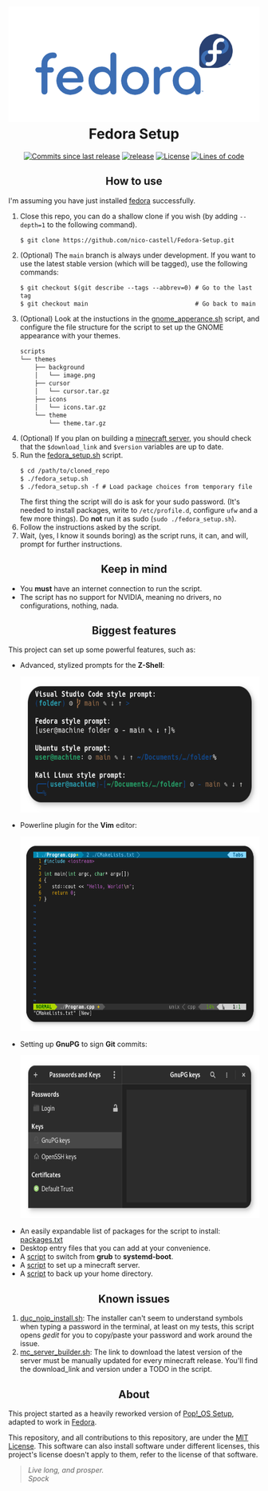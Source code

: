 <h1 align="center">
	<img src="assets/logo.png" width="511" height="230">
	<br>Fedora Setup<br>
</h1>
<p align="center">
	<a href="https://github.com/nico-castel/Fedora-Setup/commits"><img alt="Commits since last release" src="https://img.shields.io/github/commits-since/nico-castell/Fedora-Setup/latest?label=Commits%20since%20last%20release&color=informational&logo=git&logoColor=white&style=flat-square"></a>
	<a href="https://github.com/nico-castell/Fedora-Setup/releases"><img alt="release" src="https://img.shields.io/github/v/release/nico-castell/Fedora-Setup?label=Release&color=informational&logo=GitHub&logoColor=white&style=flat-square"></a>
	<a href="LICENSE"><img alt="License" src="https://img.shields.io/github/license/nico-castell/Fedora-Setup?label=License&color=informational&logo=Open%20Source%20Initiative&logoColor=white&style=flat-square"></a>
	<a href="https://github.com/nico-castell/Fedora-Setup"><img alt="Lines of code" src="https://img.shields.io/tokei/lines/github/nico-castell/Fedora-Setup?label=Lines%20of%20code&color=informational&logo=GNU%20bash&logoColor=white&style=flat-square"></a>
</p>

<h2 align="center">How to use</h2>

I'm assuming you have just installed [fedora](https://getfedora.org/en/workstation/download/) successfully.

1. Close this repo, you can do a shallow clone if you wish (by adding `--depth=1` to the following command).
	```shell
	$ git clone https://github.com/nico-castell/Fedora-Setup.git
	```
2. (Optional) The `main` branch is always under development. If you want to use the latest stable version (which will be tagged), use the following commands:
	```shell
	$ git checkout $(git describe --tags --abbrev=0) # Go to the last tag
	$ git checkout main                              # Go back to main
	```
3. (Optional) Look at the instuctions in the [gnome_apperance.sh](scripts/gnome_appearance.sh) script, and configure the file structure for the script to set up the GNOME appearance with your themes.
	```
	scripts
	└── themes
	    ├── background
	    │   └── image.png
	    ├── cursor
	    │   └── cursor.tar.gz
	    ├── icons
	    │   └── icons.tar.gz
	    └── theme
	        └── theme.tar.gz
	```
4. (Optional) If you plan on building a [minecraft server](scripts/mc_server_builder.sh), you should check that the `$download_link` and `$version` variables are up to date.
5. Run the [fedora_setup.sh](fedora_setup.sh) script.
	```shell
	$ cd /path/to/cloned_repo
	$ ./fedora_setup.sh
	$ ./fedora_setup.sh -f # Load package choices from temporary file
	```
	The first thing the script will do is ask for your sudo password. (It's needed to install
	packages, write to `/etc/profile.d`, configure `ufw` and a few more things). Do **not** run it as
	sudo (`sudo ./fedora_setup.sh`).
6. Follow the instructions asked by the script.
7. Wait, (yes, I know it sounds boring) as the script runs, it can, and will, prompt for further instructions.

<h2 align="center">Keep in mind</h2>

- You **must** have an internet connection to run the script.
- The script has no support for NVIDIA, meaning no drivers, no configurations, nothing, nada.

<h2 align="center">Biggest features</h2>

This project can set up some powerful features, such as:

- Advanced, stylized prompts for the **Z-Shell**:
	<p align="center"><img width="600" height="272" src="assets/prompts.png"></p>
- Powerline plugin for the **Vim** editor:
	<p align="center"><img width="600" height="390" src="assets/vim-powerline.png"></p>
- Setting up **GnuPG** to sign **Git** commits:
	<p align="center"><img width="600" height="326" src="assets/seahorse.png"></p>
- An easily expandable list of packages for the script to install: [packages.txt](packages.txt)
- Desktop entry files that you can add at your convenience.
- A [script](scripts/systemdboot_switch.sh) to switch from **grub** to **systemd-boot**.
- A [script](scripts/mc_server_builder.sh) to set up a minecraft server.
- A [script](back_me_up.sh) to back up your home directory.

<h2 align="center">Known issues</h2>

1. [duc_noip_install.sh](scripts/duc_noip_install.sh): The installer can't seem to understand symbols when typing a password in the terminal, at least on my tests, this script opens *gedit* for you to copy/paste your password and work around the issue.
2. [mc_server_builder.sh](scripts/mc_server_builder.sh): The link to download the latest version of the server must be manually updated for every minecraft release. You'll find the download_link and version under a TODO in the script.

<h2 align="center">About</h2>

This project started as a heavily reworked version of [Pop!_OS Setup](https://github.com/nico-castell/PopOS-Setup), adapted to work in [Fedora](https://getfedora.org/en/workstation/download/).

This repository, and all contributions to this repository, are under the [MIT License](LICENSE). This software can also install software under different licenses, this project's license doesn't apply to them, refer to the license of that software.

> *Live long, and prosper.*  
> *Spock*
